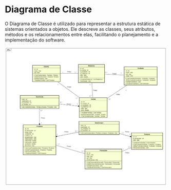 # Diagrama de Classe

O Diagrama de Classe é utilizado para representar a estrutura estática de sistemas orientados a objetos. Ele descreve as classes, seus atributos, métodos e os relacionamentos entre elas, facilitando o planejamento e a implementação do software.

![diagramadeclasse](https://github.com/RYHBTG/IMAGESDUMP/blob/main/IMAGES%20OVERLEAF/Diagrama%20de%20Classe%20COMP.jpg)
